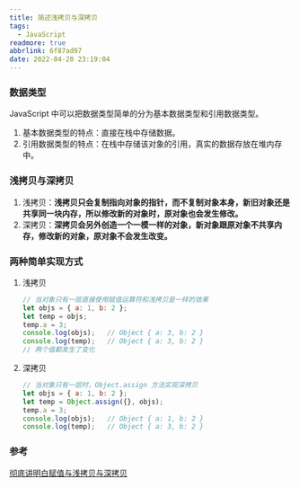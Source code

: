 ```yaml
---
title: 简述浅拷贝与深拷贝
tags:
  - JavaScript
readmore: true
abbrlink: 6f87ad97
date: 2022-04-20 23:19:04
---
```


### 数据类型

JavaScript 中可以把数据类型简单的分为基本数据类型和引用数据类型。

1. 基本数据类型的特点：直接在栈中存储数据。
2. 引用数据类型的特点：在栈中存储该对象的引用，真实的数据存放在堆内存中。

<!-- more -->

### 浅拷贝与深拷贝

1. 浅拷贝：**浅拷贝只会复制指向对象的指针，而不复制对象本身，新旧对象还是共享同一块内存，所以修改新的对象时，原对象也会发生修改。**
2. 深拷贝：**深拷贝会另外创造一个一模一样的对象，新对象跟原对象不共享内存，修改新的对象，原对象不会发生改变。**



### 两种简单实现方式

1. 浅拷贝

   ```javascript
   // 当对象只有一层直接使用赋值运算符和浅拷贝是一样的效果
   let objs = { a: 1, b: 2 };
   let temp = objs;
   temp.a = 3;
   console.log(objs);	// Object { a: 3, b: 2 }
   console.log(temp);	// Object { a: 3, b: 2 }
   // 两个值都发生了变化
   ```

2. 深拷贝

   ```javascript
   // 当对象只有一层时，Object.assign 方法实现深拷贝
   let objs = { a: 1, b: 2 };
   let temp = Object.assign({}, objs);
   temp.a = 3;
   console.log(objs);	// Object { a: 1, b: 2 }
   console.log(temp);	// Object { a: 3, b: 2 }
   ```

### 参考

[彻底讲明白赋值与浅拷贝与深拷贝](https://wangxinyang.xyz/article/60b769fb9259d95c60df3559)

